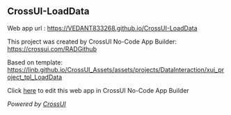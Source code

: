 ## CrossUI-LoadData
Web app url : https://VEDANT833268.github.io/CrossUI-LoadData

This project was created by CrossUI No-Code App Builder: https://crossui.com/RADGithub

Based on template: https://linb.github.io/CrossUI_Assets/assets/projects/DataInteraction/xui_project_tpl_LoadData

Click [here](https://crossui.com/RADGithub/#!from=github&owner=VEDANT833268&repo=CrossUI-LoadData) to edit this web app in CrossUI No-Code App Builder

<i>Powered by [CrossUI](https://crossui.com)</i>
